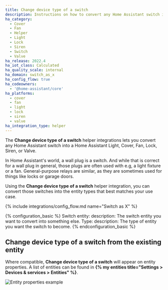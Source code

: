 ```yaml
---
title: Change device type of a switch
description: Instructions on how to convert any Home Assistant switch into something else.
ha_category:
  - Cover
  - Fan
  - Helper
  - Light
  - Lock
  - Siren
  - Switch
  - Valve
ha_release: 2022.4
ha_iot_class: Calculated
ha_quality_scale: internal
ha_domain: switch_as_x
ha_config_flow: true
ha_codeowners:
  - '@home-assistant/core'
ha_platforms:
  - cover
  - fan
  - light
  - lock
  - siren
  - valve
ha_integration_type: helper
---
```


The **Change device type of a switch** helper integrations lets you convert any Home Assistant switch into
a Home Assistant Light, Cover, Fan, Lock, Siren, or Valve.

In Home Assistant's world, a wall plug is a switch. And while that is correct
for a wall plug in general, those plugs are often used with e.g, a light
fixture or a fan. General-purpose relays are similar, as they are sometimes used for
things like locks or garage doors.

Using the **Change device type of a switch** helper integration, you can convert those switches into the
entity types that best matches your use case.

{% include integrations/config_flow.md name="Switch as X" %}

{% configuration_basic %}
Switch entity:
  description: The switch entity you want to convert into something else.
Type:
  description: The type of entity you want the switch to become.
{% endconfiguration_basic %}

## **Change device type of a switch** from the existing entity

Where compatible, **Change device type of a switch** will appear on entity properties. A list of entities can be found in **{% my entities title="Settings > Devices & services > Entities" %}**.

![Entity properties example](/images/integrations/switch_as_x/Entities_Properties.png)
